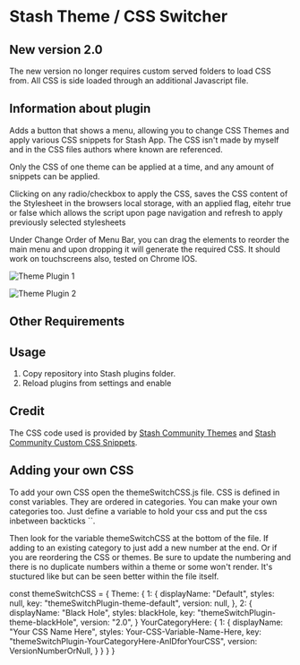 # Stash Theme / CSS Switcher

## New version 2.0

The new version no longer requires custom served folders to load CSS from. All CSS is side loaded through an additional Javascript file.

## Information about plugin

Adds a button that shows a menu, allowing you to change CSS Themes and apply various CSS snippets for Stash App. The CSS isn't made by myself and in the CSS files authors where known are referenced.

Only the CSS of one theme can be applied at a time, and any amount of snippets can be applied.

Clicking on any radio/checkbox to apply the CSS, saves the CSS content of the Stylesheet in the browsers local storage, with an applied flag, eitehr true or false which allows the script upon page navigation and refresh to apply previously selected stylesheets

Under Change Order of Menu Bar, you can drag the elements to reorder the main menu and upon dropping it will generate the required CSS. It should work on touchscreens also, tested on Chrome IOS.

![Theme Plugin 1](https://github.com/elkorol/Stash-App-Theme-Switch-Plugin/blob/193f54fce3914991440027c4b98fd30aa9402d29/images/1.png)

![Theme Plugin 2](https://github.com/elkorol/Stash-App-Theme-Switch-Plugin/blob/193f54fce3914991440027c4b98fd30aa9402d29/images/2.png)

## Other Requirements

## Usage

1. Copy repository into Stash plugins folder.
2. Reload plugins from settings and enable

## Credit

The CSS code used is provided by [Stash Community Themes](https://docs.stashapp.cc/user-interface-ui/themes) and [Stash Community Custom CSS Snippets](https://docs.stashapp.cc/user-interface-ui/custom-css-snippets).

## Adding your own CSS

To add your own CSS open the themeSwitchCSS.js file. CSS is defined in const variables. They are ordered in categories. You can make your own categories too. Just define a variable to hold your css and put the css inbetween backticks ``.

Then look for the variable themeSwitchCSS at the bottom of the file. If adding to an existing category to just add a new number at the end. Or if you are reordering the CSS or themes. Be sure to update the numbering and there is no duplicate numbers within a theme or some won't render. It's stuctured like but can be seen better within the file itself.

const themeSwitchCSS = {
Theme: {
1: {
displayName: "Default",
styles: null,
key: "themeSwitchPlugin-theme-default",
version: null,
},
2: {
displayName: "Black Hole",
styles: blackHole,
key: "themeSwitchPlugin-theme-blackHole",
version: "2.0",
}
YourCategoryHere: {
1: {
displayName: "Your CSS Name Here",
styles: Your-CSS-Variable-Name-Here,
key: "themeSwitchPlugin-YourCategoryHere-AnIDforYourCSS",
version: VersionNumberOrNull,
}
}
}
}
